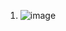 1. ![image](https://github.com/Plakhoff/devops-netology/assets/110332753/17ae867b-2c65-4f1e-bbf6-50bbe2d56b52)
